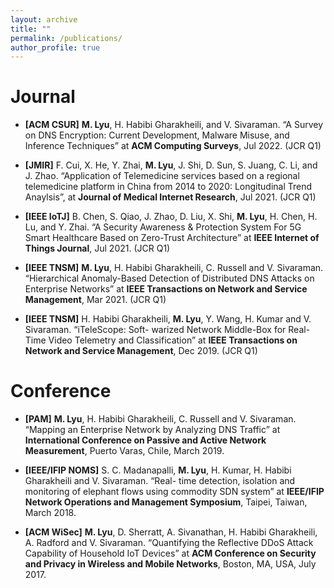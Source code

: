 ```yaml
---
layout: archive
title: ""
permalink: /publications/
author_profile: true
---
```


<!-- Publications
======
  <ul>{% for post in site.publications %}
    {% include archive-single-cv.html %}
  {% endfor %}</ul> -->

Journal
======
* **[ACM CSUR]** **M. Lyu**, H. Habibi Gharakheili, and V. Sivaraman. “A Survey on DNS Encryption: Current
Development, Malware Misuse, and Inference Techniques” at **ACM Computing Surveys**, Jul 2022. (JCR Q1)

* **[JMIR]** F. Cui, X. He, Y. Zhai, **M. Lyu**, J. Shi, D. Sun, S. Juang, C. Li, and J. Zhao. “Application of Telemedicine services based on a regional telemedicine platform in China from 2014 to 2020: Longitudinal Trend Anaylsis”, at **Journal of Medical Internet Research**, Jul 2021. (JCR Q1)

* **[IEEE IoTJ]** B. Chen, S. Qiao, J. Zhao, D. Liu, X. Shi, **M. Lyu**, H. Chen, H. Lu, and Y. Zhai. “A Security Awareness & Protection System For 5G Smart Healthcare Based on Zero-Trust Architecture” at **IEEE Internet of Things Journal**, Jul 2021. (JCR Q1)

* **[IEEE TNSM]** **M. Lyu**, H. Habibi Gharakheili, C. Russell and V. Sivaraman. “Hierarchical Anomaly-Based Detection of Distributed DNS Attacks on Enterprise Networks” at **IEEE Transactions on Network and Service Management**, Mar 2021. (JCR Q1)

* **[IEEE TNSM]** H. Habibi Gharakheili, **M. Lyu**, Y. Wang, H. Kumar and V. Sivaraman. “iTeleScope: Soft- warized Network Middle-Box for Real-Time Video Telemetry and Classification” at **IEEE Transactions on Network and Service Management**, Dec 2019. (JCR Q1)

Conference
======
* **[PAM]** **M. Lyu**, H. Habibi Gharakheili, C. Russell and V. Sivaraman. “Mapping an Enterprise Network by Analyzing DNS Traffic” at **International Conference on Passive and Active Network Measurement**, Puerto Varas, Chile, March 2019.

* **[IEEE/IFIP NOMS]** S. C. Madanapalli, **M. Lyu**, H. Kumar, H. Habibi Gharakheili and V. Sivaraman. “Real- time detection, isolation and monitoring of elephant flows using commodity SDN system” at **IEEE/IFIP Network Operations and Management Symposium**, Taipei, Taiwan, March 2018.

* **[ACM WiSec]** **M. Lyu**, D. Sherratt, A. Sivanathan, H. Habibi Gharakheili, A. Radford and V. Sivaraman. “Quantifying the Reflective DDoS Attack Capability of Household IoT Devices” at **ACM Conference on Security and Privacy in Wireless and Mobile Networks**, Boston, MA, USA, July 2017.